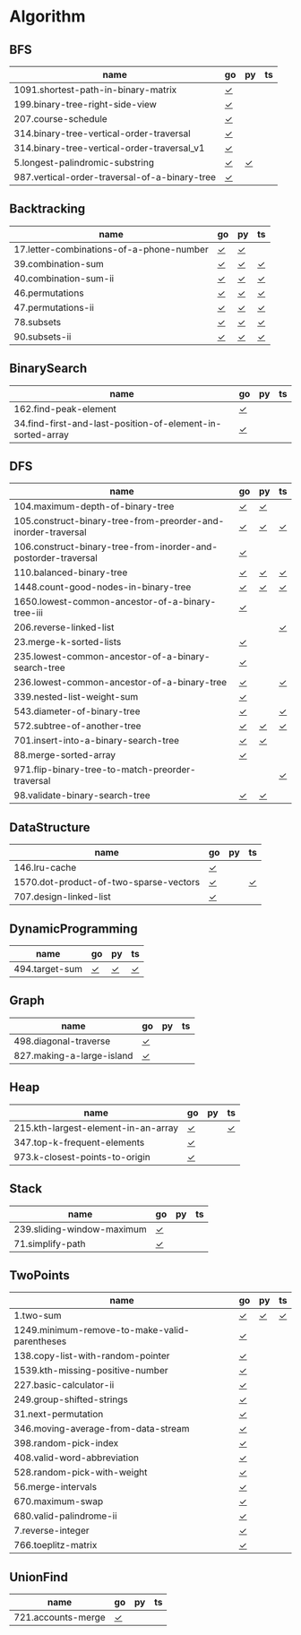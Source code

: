 # Algorithm

## BFS

|  name | go | py | ts |
|-----------|----|---------|-----------|
| 1091.shortest-path-in-binary-matrix | [✓](BFS/1091.shortest-path-in-binary-matrix.go) |  |  |
| 199.binary-tree-right-side-view | [✓](BFS/199.binary-tree-right-side-view.go) |  |  |
| 207.course-schedule | [✓](BFS/207.course-schedule.go) |  |  |
| 314.binary-tree-vertical-order-traversal | [✓](BFS/314.binary-tree-vertical-order-traversal.go) |  |  |
| 314.binary-tree-vertical-order-traversal_v1 | [✓](BFS/314.binary-tree-vertical-order-traversal_v1.go) |  |  |
| 5.longest-palindromic-substring | [✓](BFS/5.longest-palindromic-substring.go) | [✓](BFS/5.longest-palindromic-substring.py) |  |
| 987.vertical-order-traversal-of-a-binary-tree | [✓](BFS/987.vertical-order-traversal-of-a-binary-tree.go) |  |  |

## Backtracking

|  name | go | py | ts |
|-----------|----|---------|-----------|
| 17.letter-combinations-of-a-phone-number | [✓](Backtracking/17.letter-combinations-of-a-phone-number.go) | [✓](Backtracking/17.letter-combinations-of-a-phone-number.py) |  |
| 39.combination-sum | [✓](Backtracking/39.combination-sum.go) | [✓](Backtracking/39.combination-sum.py) | [✓](Backtracking/39.combination-sum.ts) |
| 40.combination-sum-ii | [✓](Backtracking/40.combination-sum-ii.go) | [✓](Backtracking/40.combination-sum-ii.py) | [✓](Backtracking/40.combination-sum-ii.ts) |
| 46.permutations | [✓](Backtracking/46.permutations.go) | [✓](Backtracking/46.permutations.py) | [✓](Backtracking/46.permutations.ts) |
| 47.permutations-ii | [✓](Backtracking/47.permutations-ii.go) | [✓](Backtracking/47.permutations-ii.py) | [✓](Backtracking/47.permutations-ii.ts) |
| 78.subsets | [✓](Backtracking/78.subsets.go) | [✓](Backtracking/78.subsets.py) | [✓](Backtracking/78.subsets.ts) |
| 90.subsets-ii | [✓](Backtracking/90.subsets-ii.go) | [✓](Backtracking/90.subsets-ii.py) | [✓](Backtracking/90.subsets-ii.ts) |

## BinarySearch

|  name | go | py | ts |
|-----------|----|---------|-----------|
| 162.find-peak-element | [✓](BinarySearch/162.find-peak-element.go) |  |  |
| 34.find-first-and-last-position-of-element-in-sorted-array | [✓](BinarySearch/34.find-first-and-last-position-of-element-in-sorted-array.go) |  |  |

## DFS

|  name | go | py | ts |
|-----------|----|---------|-----------|
| 104.maximum-depth-of-binary-tree | [✓](DFS/104.maximum-depth-of-binary-tree.go) | [✓](DFS/104.maximum-depth-of-binary-tree.py) |  |
| 105.construct-binary-tree-from-preorder-and-inorder-traversal | [✓](DFS/105.construct-binary-tree-from-preorder-and-inorder-traversal.go) | [✓](DFS/105.construct-binary-tree-from-preorder-and-inorder-traversal.py) | [✓](DFS/105.construct-binary-tree-from-preorder-and-inorder-traversal.ts) |
| 106.construct-binary-tree-from-inorder-and-postorder-traversal | [✓](DFS/106.construct-binary-tree-from-inorder-and-postorder-traversal.go) |  |  |
| 110.balanced-binary-tree | [✓](DFS/110.balanced-binary-tree.go) | [✓](DFS/110.balanced-binary-tree.py) | [✓](DFS/110.balanced-binary-tree.ts) |
| 1448.count-good-nodes-in-binary-tree | [✓](DFS/1448.count-good-nodes-in-binary-tree.go) | [✓](DFS/1448.count-good-nodes-in-binary-tree.py) | [✓](DFS/1448.count-good-nodes-in-binary-tree.ts) |
| 1650.lowest-common-ancestor-of-a-binary-tree-iii | [✓](DFS/1650.lowest-common-ancestor-of-a-binary-tree-iii.go) |  |  |
| 206.reverse-linked-list |  |  | [✓](DFS/206.reverse-linked-list.ts) |
| 23.merge-k-sorted-lists | [✓](DFS/23.merge-k-sorted-lists.go) |  |  |
| 235.lowest-common-ancestor-of-a-binary-search-tree | [✓](DFS/235.lowest-common-ancestor-of-a-binary-search-tree.go) |  |  |
| 236.lowest-common-ancestor-of-a-binary-tree | [✓](DFS/236.lowest-common-ancestor-of-a-binary-tree.go) |  | [✓](DFS/236.lowest-common-ancestor-of-a-binary-tree.ts) |
| 339.nested-list-weight-sum | [✓](DFS/339.nested-list-weight-sum.go) |  |  |
| 543.diameter-of-binary-tree | [✓](DFS/543.diameter-of-binary-tree.go) |  | [✓](DFS/543.diameter-of-binary-tree.ts) |
| 572.subtree-of-another-tree | [✓](DFS/572.subtree-of-another-tree.go) | [✓](DFS/572.subtree-of-another-tree.py) | [✓](DFS/572.subtree-of-another-tree.ts) |
| 701.insert-into-a-binary-search-tree | [✓](DFS/701.insert-into-a-binary-search-tree.go) | [✓](DFS/701.insert-into-a-binary-search-tree.py) |  |
| 88.merge-sorted-array | [✓](DFS/88.merge-sorted-array.go) |  |  |
| 971.flip-binary-tree-to-match-preorder-traversal |  |  | [✓](DFS/971.flip-binary-tree-to-match-preorder-traversal.ts) |
| 98.validate-binary-search-tree | [✓](DFS/98.validate-binary-search-tree.go) | [✓](DFS/98.validate-binary-search-tree.py) |  |

## DataStructure

|  name | go | py | ts |
|-----------|----|---------|-----------|
| 146.lru-cache | [✓](DataStructure/146.lru-cache.go) |  |  |
| 1570.dot-product-of-two-sparse-vectors | [✓](DataStructure/1570.dot-product-of-two-sparse-vectors.go) |  | [✓](DataStructure/1570.dot-product-of-two-sparse-vectors.ts) |
| 707.design-linked-list | [✓](DataStructure/707.design-linked-list.go) |  |  |

## DynamicProgramming

|  name | go | py | ts |
|-----------|----|---------|-----------|
| 494.target-sum | [✓](DynamicProgramming/494.target-sum.go) | [✓](DynamicProgramming/494.target-sum.py) | [✓](DynamicProgramming/494.target-sum.ts) |

## Graph

|  name | go | py | ts |
|-----------|----|---------|-----------|
| 498.diagonal-traverse | [✓](Graph/498.diagonal-traverse.go) |  |  |
| 827.making-a-large-island | [✓](Graph/827.making-a-large-island.go) |  |  |

## Heap

|  name | go | py | ts |
|-----------|----|---------|-----------|
| 215.kth-largest-element-in-an-array | [✓](Heap/215.kth-largest-element-in-an-array.go) |  | [✓](Heap/215.kth-largest-element-in-an-array.ts) |
| 347.top-k-frequent-elements | [✓](Heap/347.top-k-frequent-elements.go) |  |  |
| 973.k-closest-points-to-origin | [✓](Heap/973.k-closest-points-to-origin.go) |  |  |

## Stack

|  name | go | py | ts |
|-----------|----|---------|-----------|
| 239.sliding-window-maximum | [✓](Stack/239.sliding-window-maximum.go) |  |  |
| 71.simplify-path | [✓](Stack/71.simplify-path.go) |  |  |

## TwoPoints

|  name | go | py | ts |
|-----------|----|---------|-----------|
| 1.two-sum | [✓](TwoPoints/1.two-sum.go) | [✓](TwoPoints/1.two-sum.py) | [✓](TwoPoints/1.two-sum.ts) |
| 1249.minimum-remove-to-make-valid-parentheses | [✓](TwoPoints/1249.minimum-remove-to-make-valid-parentheses.go) |  |  |
| 138.copy-list-with-random-pointer | [✓](TwoPoints/138.copy-list-with-random-pointer.go) |  |  |
| 1539.kth-missing-positive-number | [✓](TwoPoints/1539.kth-missing-positive-number.go) |  |  |
| 227.basic-calculator-ii | [✓](TwoPoints/227.basic-calculator-ii.go) |  |  |
| 249.group-shifted-strings | [✓](TwoPoints/249.group-shifted-strings.go) |  |  |
| 31.next-permutation | [✓](TwoPoints/31.next-permutation.go) |  |  |
| 346.moving-average-from-data-stream | [✓](TwoPoints/346.moving-average-from-data-stream.go) |  |  |
| 398.random-pick-index | [✓](TwoPoints/398.random-pick-index.go) |  |  |
| 408.valid-word-abbreviation | [✓](TwoPoints/408.valid-word-abbreviation.go) |  |  |
| 528.random-pick-with-weight | [✓](TwoPoints/528.random-pick-with-weight.go) |  |  |
| 56.merge-intervals | [✓](TwoPoints/56.merge-intervals.go) |  |  |
| 670.maximum-swap | [✓](TwoPoints/670.maximum-swap.go) |  |  |
| 680.valid-palindrome-ii | [✓](TwoPoints/680.valid-palindrome-ii.go) |  |  |
| 7.reverse-integer | [✓](TwoPoints/7.reverse-integer.go) |  |  |
| 766.toeplitz-matrix | [✓](TwoPoints/766.toeplitz-matrix.go) |  |  |

## UnionFind

|  name | go | py | ts |
|-----------|----|---------|-----------|
| 721.accounts-merge | [✓](UnionFind/721.accounts-merge.go) |  |  |

